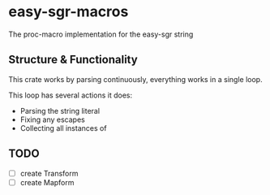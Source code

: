 # easy-sgr-macros

The proc-macro implementation for the easy-sgr string

## Structure & Functionality

This crate works by parsing continuously, everything works in a single loop.

This loop has several actions it does:

- Parsing the string literal
- Fixing any escapes
- Collecting all instances of

## TODO

- [ ] create Transform
- [ ] create Mapform
